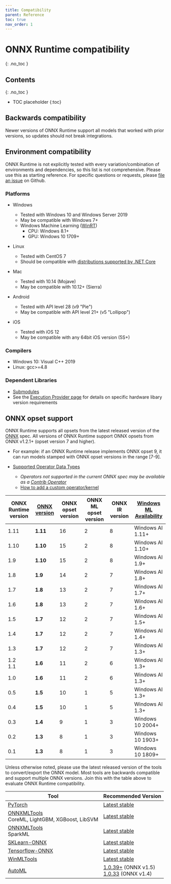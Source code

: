 ```yaml
---
title: Compatibility
parent: Reference
toc: true
nav_order: 1
---
```


# ONNX Runtime compatibility
{: .no_toc }

## Contents
{: .no_toc }

* TOC placeholder
{:toc}

## Backwards compatibility
Newer versions of ONNX Runtime support all models that worked with prior versions, so updates should not break integrations.

## Environment compatibility
ONNX Runtime is not explicitly tested with every variation/combination of environments and dependencies, so this list is not comprehensive. Please use this as starting reference. For specific questions or requests, please [file an issue](https://github.com/microsoft/onnxruntime/issues) on Github.


### Platforms

* Windows

  * Tested with Windows 10 and Windows Server 2019
  * May be compatible with Windows 7+
  * Windows Machine Learning ([WinRT](../get-started/with-winrt.md))
    * CPU: Windows 8.1+
    * GPU: Windows 10 1709+

* Linux
  * Tested with CentOS 7
  * Should be compatible with [distributions supported by .NET Core](https://docs.microsoft.com/en-us/dotnet/core/install/linux)

* Mac
  * Tested with 10.14 (Mojave)
  * May be compatible with 10.12+ (Sierra)

* Android
  * Tested with API level 28 (v9 "Pie")
  * May be compatible with API level 21+ (v5 "Lollipop")

* iOS
  * Tested with iOS 12
  * May be compatible with any 64bit iOS version (5S+)

### Compilers
* Windows 10: Visual C++ 2019
* Linux: gcc>=4.8

### Dependent Libraries
* [Submodules](https://github.com/microsoft/onnxruntime/tree/master/cgmanifests)
* See the [Execution Provider page](../execution-providers) for details on specific hardware libary version requirements


## ONNX opset support
ONNX Runtime supports all opsets from the latest released version of the [ONNX](https://onnx.ai) spec. All versions of ONNX Runtime support ONNX opsets from ONNX v1.2.1+ (opset version 7 and higher). 
  * For example: if an ONNX Runtime release implements ONNX opset 9, it can run models stamped with ONNX opset versions in the range [7-9]. 



* [Supported Operator Data Types](https://github.com/microsoft/onnxruntime/blob/master/docs/OperatorKernels.md)
  * *Operators not supported in the current ONNX spec may be available as a [Contrib Operator](https://github.com/microsoft/onnxruntime/blob/master/docs/ContribOperators.md)*
  * [How to add a custom operator/kernel](operators/add-custom-op.md)

| ONNX Runtime version | [ONNX version](https://github.com/onnx/onnx/blob/master/docs/Versioning.md) | ONNX opset version | ONNX ML opset version | ONNX IR version | [Windows ML Availability](https://docs.microsoft.com/en-us/windows/ai/windows-ml/release-notes/)|
|------------------------------|--------------------|--------------------|----------------------|------------------|------------------|
| 1.11 | **1.11** | 16 | 2 | 8 | Windows AI 1.11+ |
| 1.10 | **1.10** | 15 | 2 | 8 | Windows AI 1.10+ |
| 1.9 | **1.10** | 15 | 2 | 8 | Windows AI 1.9+ |
| 1.8 | **1.9** | 14 | 2 | 7 | Windows AI 1.8+ |
| 1.7 | **1.8** | 13 | 2 | 7 | Windows AI 1.7+ |
| 1.6 | **1.8** | 13 | 2 | 7 | Windows AI 1.6+ |
| 1.5 | **1.7** | 12 | 2 | 7 | Windows AI 1.5+ |
| 1.4 | **1.7** | 12 | 2 | 7 | Windows AI 1.4+ |
| 1.3 | **1.7** | 12 | 2 | 7 | Windows AI 1.3+ |
| 1.2<br/>1.1 | **1.6** | 11 | 2 | 6 | Windows AI 1.3+ |
| 1.0 | **1.6** | 11 | 2 | 6 | Windows AI 1.3+ |
| 0.5 | **1.5** | 10 | 1 | 5 | Windows AI 1.3+ |
| 0.4 | **1.5** | 10 | 1 | 5 | Windows AI 1.3+ |
| 0.3 | **1.4** | 9 | 1 | 3 | Windows 10 2004+ |
| 0.2 | **1.3** | 8 | 1 | 3 | Windows 10 1903+ |
| 0.1 | **1.3** | 8 | 1 | 3 | Windows 10 1809+ |

Unless otherwise noted, please use the latest released version of the tools to convert/export the ONNX model. Most tools are backwards compatible and support multiple ONNX versions. Join this with the table above to evaluate ONNX Runtime compatibility.


|Tool|Recommended Version|
|---|---|
|[PyTorch](https://pytorch.org/)|[Latest stable](https://pytorch.org/get-started/locally/)|
|[ONNXMLTools](https://pypi.org/project/onnxmltools/)<br>CoreML, LightGBM, XGBoost, LibSVM|[Latest stable](https://github.com/onnx/onnxmltools/releases)|
|[ONNXMLTools](https://pypi.org/project/onnxmltools/)<br> SparkML|[Latest stable](https://github.com/onnx/onnxmltools/releases)|
|[SKLearn-ONNX](https://pypi.org/project/skl2onnx/)|[Latest stable](https://github.com/onnx/sklearn-onnx/releases)|
|[Tensorflow-ONNX](https://pypi.org/project/tf2onnx/)|[Latest stable](https://github.com/onnx/tensorflow-onnx/releases)|
|[WinMLTools](https://docs.microsoft.com/en-us/windows/ai/windows-ml/convert-model-winmltools)|[Latest stable](https://pypi.org/project/winmltools/)|
|[AutoML](https://docs.microsoft.com/en-us/azure/machine-learning/service/concept-automated-ml)|[1.0.39+](https://pypi.org/project/azureml-automl-core) (ONNX v1.5) <br/>[1.0.33](https://pypi.org/project/azureml-automl-core/1.0.33/) (ONNX v1.4) |

